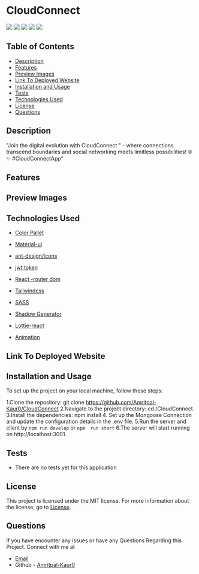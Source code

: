 # CloudConnect

![](https://img.shields.io/badge/License-MIT-blue.svg)   ![](https://img.shields.io/badge/ExpressJs-Mongoose-green.svg)   ![](https://img.shields.io/badge/Atlas-SASS-red.svg)  ![](https://img.shields.io/badge/Routes-React-orange.svg)   ![](https://img.shields.io/badge/ReactHooks-ContextApI-black.svg)

## Table of Contents

- [Description](#description)
- [Features](#features)
- [Preview Images](#preview-images) 
- [Link To Deployed Website](#link-to-deployed-website)
- [Installation and Usage](#installation-and-usage)
- [Tests](#tests)
- [Technologies Used](#technologies-used)
- [License](#license)
- [Questions](#questions)


## Description

"Join the digital evolution with CloudConnect " - where connections transcend boundaries and social networking meets limitless possibilities! 🌐✨ #CloudConnectApp"


## Features


## Preview Images

## Technologies Used
 
 - [Color Pallet](https://colorhunt.co/palette/)

 - [Material-ui](https://mui.com/material-ui/material-icons)

- [ ant-design/icons](https://ant.design/components/icon)

- [jwt token](https://jwt.io/)

- [React -router dom](https://reactrouter.com/en/main)

- [Tailwindcss](https://tailwindcss.com/docs/guides/create-react-app)

- [SASS](https://sass-lang.com/)

- [Shadow Generator](https://www.cssmatic.com/box-shadow)

- [Lottie-react](https://www.npmjs.com/package/lottie-react)

- [Animation](https://lottiefiles.com/animations/login-aUnT5PRo2P)

## Link To Deployed Website

## Installation and Usage
To set up the project on your local machine, follow these steps:

1.Clone the repository: git clone <https://github.com/Amritpal-Kaur0/CloudConnect>
2.Navigate to the project directory: cd /CloudConnect
3.Install the dependencies: npm install
4. Set up the Mongoose Connection  and update the configuration details in the .env file.
5.Run the server and client  by `npm run develop`
or
`npm  run start`
6.The server will start running on http://localhost:3001.

## Tests
- There are no tests yet for this application

## License

This project is licensed under the MIT license. For more information about the license, go to [License](https://choosealicense.com/licenses/mit/).

## Questions
 If you have encounter any issues or have any Questions Regarding this Project. Connect with me at

- [Email](Amrit.gill3005@gmail.com )
- Github - [Amritpal-Kaur0](https://github.com/Amritpal-Kaur0) 
